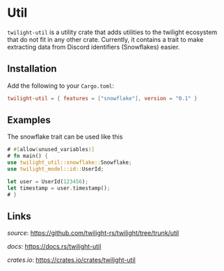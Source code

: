 # Util

`twilight-util` is a utility crate that adds utilities to the twilight
ecosystem that do not fit in any other crate. Currently, it contains
a trait to make extracting data from Discord identifiers (Snowflakes)
easier.

## Installation

Add the following to your `Cargo.toml`:
```toml
twilight-util = { features = ["snowflake"], version = "0.1" }
```

## Examples
The snowflake trait can be used like this
```rust
# #[allow(unused_variables)]
# fn main() {
use twilight_util::snowflake::Snowflake;
use twilight_model::id::UserId;

let user = UserId(123456);
let timestamp = user.timestamp();
# }
```

## Links

*source*: <https://github.com/twilight-rs/twilight/tree/trunk/util>

*docs*: <https://docs.rs/twilight-util>

*crates.io*: <https://crates.io/crates/twilight-util>
